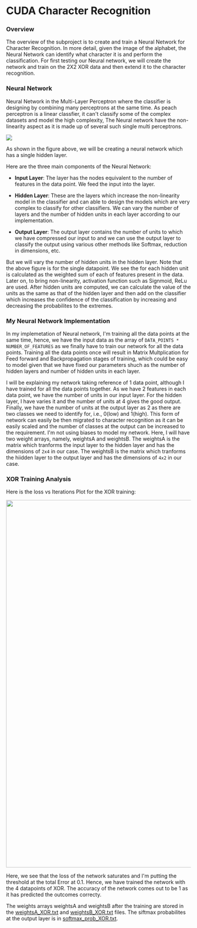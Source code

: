 CUDA Character Recognition
======================

### Overview

The overview of the subproject is to create and train a Neural Network for Character Recognition. In more detail, given the image of the alphabet, the Neural Network can identify what character it is and perform the classification. For first testing our Neural network, we will create the network and train on the 2X2 XOR data and then extend it to the character recognition.

### Neural Network

Neural Network in the Multi-Layer Perceptron where the classifier is designing by combining many perceptrons at the same time. As peach perceptron is a linear classfier, it can't classify some of the complex datasets and model the high complexity, The Neural network have the non-linearity aspect as it is made up of several such single multi perceptrons. 

![](img/Weighting.PNG)

As shown in the figure above, we will be creating a neural network which has a single hidden layer. 

Here are the three main components of the Neural Network:

* **Input Layer**: The layer has the nodes equivalent to the number of features in the data point. We feed the input into the layer.

* **Hidden Layer**: These are the layers which increase the non-linearity model in the classifier and can able to design the models which are very complex to classify for other classifiers. We can vary the number of layers and the number of hidden units in each layer according to our implementation. 

* **Output Layer**: The output layer contains the number of units to which we have compressed our input to and we can use the output layer to classify the output using various other methods like Softmax, reduction in dimensions, etc.

But we will vary the number of hidden units in the hidden layer. Note that the above figure is for the single datapoint. We see the for each hidden unit is calculated as the weighted sum of each of features present in the data. Later on, to bring non-linearity, activation function such as Signmoid, ReLu are used. After hidden units are computed, we can calculate the value of the units as the same as that of the hidden layer and then add on the classifier which increases the confidence of the classification by increasing and decreasing the probabilites to the extremes. 

### My Neural Network Implementation

In my implemetation of Neural network, I'm training all the data points at the same time, hence, we have the input data as the array of `DATA_POINTS * NUMBER_OF_FEATURES` as we finally have to train our network for all the data points. Training all the data points once will result in Matrix Multplication for Feed forward and Backpropagation stages of training, which could be easy to model given that we have fixed our parameters shuch as the number of hidden layers and number of hidden units in each layer. 

I will be explaining my network taking reference of 1 data point, although I have trained for all the data points together. As we have 2 features in each data point, we have the number of units in our input layer. For the hidden layer, I have varies it and the number of units at 4 gives the good output. Finally, we have the number of units at the output layer as 2 as there are two classes we need to identify for, i.e., 0(low) and 1(high). This form of network can easily be then migrated to character recognition as it can be easily scaled and the number of classes at the output can be increased to the requirement. I'm not using biases to model my network. Here, I will have two weight arrays, namely, weightsA and weightsB. The weightsA is the matrix which tranforms the input layer to the hidden layer and has the dimensions of `2x4` in our case.  The weightsB is the matrix which tranforms the hiidden layer to the output layer and has the dimensions of `4x2` in our case. 

### XOR Training Analysis

Here is the loss vs Iterations Plot for the XOR training:

<p align="center"><img src="https://github.com/somanshu25/Project2-Number-Algorithms/blob/master/Project2-Character-Recognition/img/LossVsIterations_XOR.png" width="1000"/></p>

Here, we see that the loss of the network saturates and I'm putting the threshold at the total Error at 0.1. Hence, we have trained the network with the 4 datapoints of XOR. The accuracy of the network comes out to be 1 as it has predicted the outcomes correcty.

The weights arrays weightsA and weightsB after the training are stored in the [weightsA_XOR.txt](https://github.com/somanshu25/Project2-Number-Algorithms/blob/master/Project2-Character-Recognition/weightsA_XOR.txt) and [weightsB_XOR.txt](https://github.com/somanshu25/Project2-Number-Algorithms/blob/master/Project2-Character-Recognition/weightsB_XOR.txt) files. The siftmax probabilites at the output layer is in [softmax_prob_XOR.txt](https://github.com/somanshu25/Project2-Number-Algorithms/blob/master/Project2-Character-Recognition/softmax_prob_XOR.txt).

